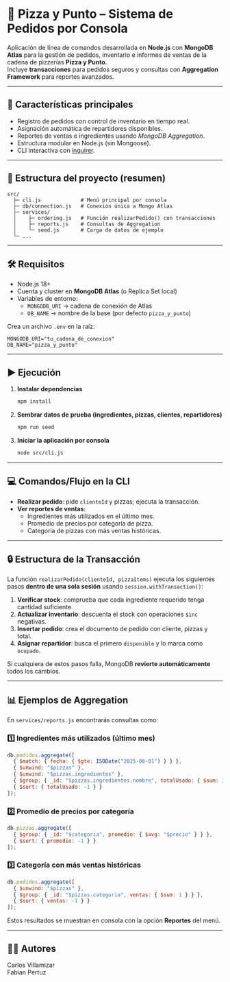 # 🍕 Pizza y Punto – Sistema de Pedidos por Consola

Aplicación de línea de comandos desarrollada en **Node.js** con **MongoDB Atlas** para la gestión de pedidos, inventario e informes de ventas de la cadena de pizzerías **Pizza y Punto**.  
Incluye **transacciones** para pedidos seguros y consultas con **Aggregation Framework** para reportes avanzados.

---

## 🚀 Características principales

- Registro de pedidos con control de inventario en tiempo real.
- Asignación automática de repartidores disponibles.
- Reportes de ventas e ingredientes usando *MongoDB Aggregation*.
- Estructura modular en Node.js (sin Mongoose).
- CLI interactiva con [inquirer](https://www.npmjs.com/package/inquirer).

---

## 📂 Estructura del proyecto (resumen)

```
src/
  ├─ cli.js             # Menú principal por consola
  ├─ db/connection.js   # Conexión única a Mongo Atlas
  ├─ services/
  │    ├─ ordering.js   # Función realizarPedido() con transacciones
  │    ├─ reports.js    # Consultas de Aggregation
  │    └─ seed.js       # Carga de datos de ejemplo
  └─ ...
```

---

## 🛠️ Requisitos

- Node.js 18+  
- Cuenta y cluster en **MongoDB Atlas** (o Replica Set local)  
- Variables de entorno:  
  - `MONGODB_URI` → cadena de conexión de Atlas  
  - `DB_NAME` → nombre de la base (por defecto `pizza_y_punto`)

Crea un archivo `.env` en la raíz:

```
MONGODB_URI="tu_cadena_de_conexion"
DB_NAME="pizza_y_punto"
```

---

## ▶️ Ejecución

1. **Instalar dependencias**
   ```bash
   npm install
   ```

2. **Sembrar datos de prueba (ingredientes, pizzas, clientes, repartidores)**
   ```bash
   npm run seed
   ```

3. **Iniciar la aplicación por consola**
   ```bash
   node src/cli.js
   ```

---

## 💻 Comandos/Flujo en la CLI

- **Realizar pedido**: pide `clienteId` y pizzas; ejecuta la transacción.
- **Ver reportes de ventas**:
  - Ingredientes más utilizados en el último mes.
  - Promedio de precios por categoría de pizza.
  - Categoría de pizzas con más ventas históricas.

---

## 🔒 Estructura de la Transacción

La función `realizarPedido(clienteId, pizzaItems)` ejecuta los siguientes pasos **dentro de una sola sesión** usando `session.withTransaction()`:

1. **Verificar stock**: comprueba que cada ingrediente requerido tenga cantidad suficiente.
2. **Actualizar inventario**: descuenta el stock con operaciones `$inc` negativas.
3. **Insertar pedido**: crea el documento de pedido con cliente, pizzas y total.
4. **Asignar repartidor**: busca el primero `disponible` y lo marca como `ocupado`.

Si cualquiera de estos pasos falla, MongoDB **revierte automáticamente** todos los cambios.

---

## 📊 Ejemplos de Aggregation

En `services/reports.js` encontrarás consultas como:

### 1️⃣ Ingredientes más utilizados (último mes)
```js
db.pedidos.aggregate([
  { $match: { fecha: { $gte: ISODate("2025-08-01") } } },
  { $unwind: "$pizzas" },
  { $unwind: "$pizzas.ingredientes" },
  { $group: { _id: "$pizzas.ingredientes.nombre", totalUsado: { $sum: 1 } } },
  { $sort: { totalUsado: -1 } }
]);
```

### 2️⃣ Promedio de precios por categoría
```js
db.pizzas.aggregate([
  { $group: { _id: "$categoria", promedio: { $avg: "$precio" } } },
  { $sort: { promedio: -1 } }
]);
```

### 3️⃣ Categoría con más ventas históricas
```js
db.pedidos.aggregate([
  { $unwind: "$pizzas" },
  { $group: { _id: "$pizzas.categoria", ventas: { $sum: 1 } } },
  { $sort: { ventas: -1 } }
]);
```

Estos resultados se muestran en consola con la opción **Reportes** del menú.

---

## 🧑‍💻 Autores

Carlos Villamizar  
Fabian Pertuz
